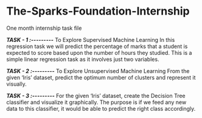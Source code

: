 # The-Sparks-Foundation-Internship
One month internship task file


***TASK - 1 :---------***
To Explore Supervised Machine Learning
In this regression task we will predict the percentage of marks that a student is expected to score based upon the number of hours they studied. 
This is a simple linear regression task as it involves just two variables.



***TASK - 2 :---------***
To Explore Unsupervised Machine Learning
From the given ‘Iris’ dataset, predict the optimum number of clusters and represent it visually.



***TASK - 3 :---------***
For the given ‘Iris’ dataset, create the Decision Tree classifier and visualize it graphically. 
The purpose is if we feed any new data to this classifier, it would be able to predict the right class accordingly.
